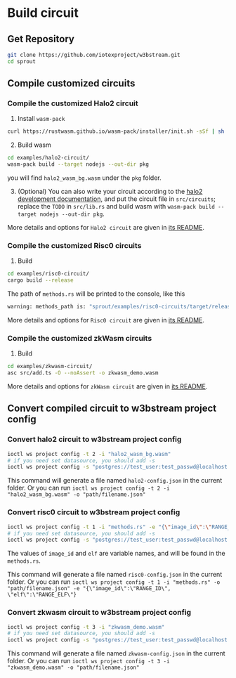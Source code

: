 # Build circuit

## Get Repository
```bash
git clone https://github.com/iotexproject/w3bstream.git
cd sprout
```

## Compile customized circuits

### Compile the customized Halo2 circuit

1. Install `wasm-pack`
```bash
curl https://rustwasm.github.io/wasm-pack/installer/init.sh -sSf | sh
```

2. Build wasm

```bash
cd examples/halo2-circuit/
wasm-pack build --target nodejs --out-dir pkg
```

you will find `halo2_wasm_bg.wasm` under the `pkg` folder.

3. (Optional) You can also write your circuit according to the [halo2 development documentation](https://zcash.github.io/halo2/user/simple-example.html), and put the circuit file in `src/circuits`; replace the `TODO` in `src/lib.rs` and build wasm with `wasm-pack build --target nodejs --out-dir pkg`.

More details and options for `Halo2 circuit` are given in [its README](./examples/halo2-circuit/README.md).

### Compile the customized Risc0 circuits

1. Build

```bash
cd examples/risc0-circuit/
cargo build --release
```

The path of `methods.rs` will be printed to the console, like this  

```bash
warning: methods_path is: "sprout/examples/risc0-circuits/target/release/build/risc0-circuits-5efc4ff59af940ab/out/methods.rs"
```

More details and options for `Risc0 circuit` are given in [its README](./examples/risc0-circuit/README.md).

### Compile the customized zkWasm circuits

1. Build

```bash
cd examples/zkwasm-circuit/
asc src/add.ts -O --noAssert -o zkwasm_demo.wasm
```

More details and options for `zkWasm circuit` are given in [its README](./examples/zkwasm-circuit/README.md).


## Convert compiled circuit to w3bstream project config

### Convert halo2 circuit to w3bstream project config

```bash
ioctl ws project config -t 2 -i "halo2_wasm_bg.wasm"
# if you need set datasource, you should add -s 
ioctl ws project config -s "postgres://test_user:test_passwd@localhost:5432/test?sslmode=disable" -t 2 -i "halo2_wasm_bg.wasm"
```

This command will generate a file named `halo2-config.json` in the current folder. 
Or you can run `ioctl ws project config -t 2 -i "halo2_wasm_bg.wasm" -o "path/filename.json"`

### Convert risc0 circuit to w3bstream project config

```bash
ioctl ws project config -t 1 -i "methods.rs" -e "{\"image_id\":\"RANGE_ID\", \"elf\":\"RANGE_ELF\"}"
# if you need set datasource, you should add -s 
ioctl ws project config -s "postgres://test_user:test_passwd@localhost:5432/test?sslmode=disable" -t 1 -i "methods.rs" -e "{\"image_id\":\"RANGE_ID\", \"elf\":\"RANGE_ELF\"}"
```
The values of `image_id` and `elf` are variable names, and will be found in the `methods.rs`.

This command will generate a file named `risc0-config.json` in the current folder.
Or you can run `ioctl ws project config -t 1 -i "methods.rs" -o "path/filename.json" -e "{\"image_id\":\"RANGE_ID\", \"elf\":\"RANGE_ELF\"}`

### Convert zkwasm circuit to w3bstream project config

```bash
ioctl ws project config -t 3 -i "zkwasm_demo.wasm"
# if you need set datasource, you should add -s 
ioctl ws project config -s "postgres://test_user:test_passwd@localhost:5432/test?sslmode=disable" -t 3 -i "zkwasm_demo.wasm"
```

This command will generate a file named `zkwasm-config.json` in the current folder.
Or you can run `ioctl ws project config -t 3 -i "zkwasm_demo.wasm" -o "path/filename.json"`
